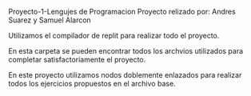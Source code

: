 Proyecto-1-Lengujes de Programacion
Proyecto relizado por: Andres Suarez y Samuel Alarcon

Utilizamos el compilador de replit para realizar todo el proyecto.

En esta carpeta se pueden encontrar todos los archvios utilizados para completar satisfactoriamente el proyecto.

En este proyecto utilizamos nodos doblemente enlazados para realizar todos los ejercicios propuestos en el archivo base. 
